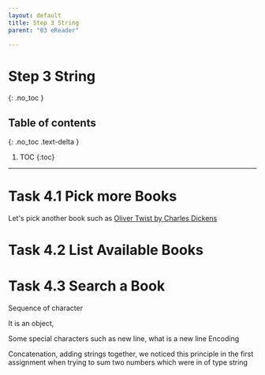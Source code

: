 ```yaml
---
layout: default
title: Step 3 String
parent: "03 eReader"

---
```


# Step 3 String
{: .no_toc }

## Table of contents
{: .no_toc .text-delta }

1. TOC
{:toc}

---


# Task 4.1 Pick more Books

Let's pick another book such as [Oliver Twist by Charles Dickens](http://www.gutenberg.org/files/46675/46675-0.txt)




# Task 4.2 List Available Books





# Task 4.3 Search a Book




Sequence of character 

It is an object, 

Some special characters such as new line, what is a new line
Encoding


Concatenation, adding strings together, we noticed this principle in the first assignment when trying to sum two numbers which were in of type string